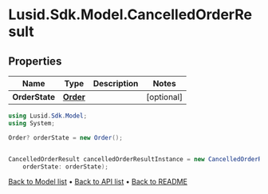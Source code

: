 # Lusid.Sdk.Model.CancelledOrderResult

## Properties

Name | Type | Description | Notes
------------ | ------------- | ------------- | -------------
**OrderState** | [**Order**](Order.md) |  | [optional] 

```csharp
using Lusid.Sdk.Model;
using System;

Order? orderState = new Order();


CancelledOrderResult cancelledOrderResultInstance = new CancelledOrderResult(
    orderState: orderState);
```

[Back to Model list](../README.md#documentation-for-models) &#8226; [Back to API list](../README.md#documentation-for-api-endpoints) &#8226; [Back to README](../README.md)
